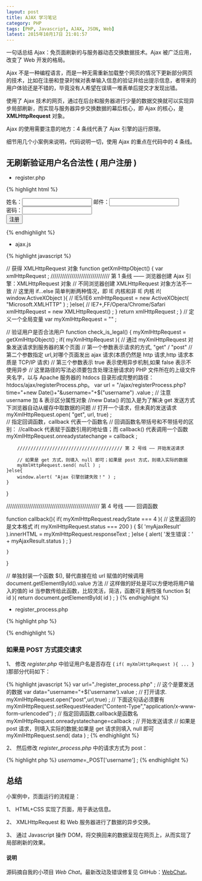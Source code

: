 ```yaml
---
layout: post
title: AJAX 学习笔记
category: PHP
tags: [PHP, Javascript, AJAX, JSON, Web]
latest: 2015年10月17日 21:01:57
---
```


一句话总结 Ajax：免页面刷新的与服务器动态交换数据技术。Ajax 被广泛应用，改变了 Web 开发的格局。

Ajax 不是一种编程语言，而是一种无需重新加载整个网页的情况下更新部分网页的技术，比如在注册和登录时候对表单输入信息的验证并给出提示信息，者带来的用户体验还是不错的，毕竟没有人希望在误填一堆表单后提交才发现出错。

使用了 Ajax 技术的网页，通过在后台和服务器进行少量的数据交换就可以实现异步局部刷新，而实现与服务器异步交换数据的幕后核心，即 Ajax 的核心，是 __XMLHttpRequest__ 对象。

Ajax 的使用需要注意的地方：4 条线代表了 Ajax 引擎的运行原理。

细节用几个小案例来说明，代码说明一切，使用 Ajax 的重点在代码中的 4 条线。

无刷新验证用户名合法性 ( 用户注册 )
-

- register.php

{% highlight html %}
<!DOCTYPE html>
<html lang="zh">
<head>
<meta http-equiv="content-type" content="text/html; charset=utf-8">
<title>用户注册</title></head>

<body>
<!-- 这里不需要填入 action 的响应文件，因为已经交给 Ajax 引擎去完成 -->
<form method="post">
<!-- onkeyup 的作用是检测用户输入的每一个字母并作出相应回应 -->
姓名：<input type="text" name="username"  onkeyup="checkName();"  id="username">
<!-- 1. 手动检测按钮，只有点击该按钮， Ajax 引擎才会工作并将处理结果返回给用户 -->
<!-- <input type="button" onclick="checkName();" value="验证用户名是否可用"> -->
<!-- 2. 隐藏提示框，只将 Ajax 引擎的处理结果返回给用户 -->
<input type="hidden" onclick="checkName();" value="验证用户名是否可用">
邮件：<input type="text" name="email" id="email"><br>
密码：<input type="password" name="pass_word" id="password"><br>
<input type="submit" value="注册"></form>
<p style="color:red" type="text" id="myAjaxResult"></p>
<script src="./js/ajax.js"></script></body></html>
{% endhighlight %}

- ajax.js

{% highlight javascript %}

// 获得 XMLHttpRequest 对象
function getXmlHttpObject() {
	var xmlHttpRequest ;
	/////////////////////////////// 第 1 条线 —— 浏览器创建 Ajax 引擎：XMLHttpRequest 对象
	// 不同浏览器创建 XMLHttpRequest 对象方法不一致
	// 这里用 if...else 简单判断两种情况，即 IE 内核和非 IE 内核
	if( window.ActiveXObject ){
		// IE5/IE6 
		xmlHttpRequest = new ActiveXObject( "Microsoft.XMLHTTP" ) ;
	}else{
		// IE7+,FF/Opera/Chrome/Safari
		xmlHttpRequest = new XMLHttpRequest() ;
	}
	return xmlHttpRequest ;
}
// 定义一个全局变量
var myXmlHttpRequest = "" ;

// 验证用户是否合法用户
function check_is_legal() {
	myXmlHttpRequest = getXmlHttpObject() ;
	if( myXmlHttpRequest ){
		// 通过 myXmlHttpRequest 对象发送请求到服务器的某个页面
		// 第一个参数表示请求的方式, "get"  / "post"
		// 第二个参数指定 url,对哪个页面发出 ajax 请求(本质仍然是 http 请求,http 请求本质是 TCP/IP 请求)
		// 第三个参数表示 true 表示使用异步机制,如果 false 表示不使用异步
		// 这里路径的写法必须要包含处理注册请求的 PHP 文件所在的上级文件夹名字，以与 Apache 服务器的 htdocs 目录形成完整的路径：htdocs/ajax/registerProcess.php。
		var url = "/ajax/registerProcess.php?time="+new Date()+"&username="+$("username") .value ;
		// 注意 username 加 & 表示区分属性对象
		//new Data() 的加入是为了解决 get 发送方式下浏览器自动从缓存中取数据的问题
		// 打开一个请求，但未真的发送请求
		myXmlHttpRequest.open( "get", url, true) ;		
		// 指定回调函数，callback 代表一个函数名
		// 回调函数名带括号和不带括号的区别：
		//callback 代表赋于函数引用的地址值；而 callback() 代表调用一个函数
		myXmlHttpRequest.onreadystatechange = callback ;
		
		/////////////////////////////////////// 第 2 号线 —— 开始发送请求

		// 如果是 get 方式，则填入 null 即可；如果是 post 方式，则填入实际的数据
		myXmlHttpRequest.send( null ) ;
	}else{
		window.alert( "Ajax 引擎创建失败！" ) ;
	}
}


///////////////////////////////////////////////// 第 4 号线 —— 回调函数

function callback(){
	if( myXmlHttpRequest.readyState === 4 ){
		// 这里返回的是文本格式
		if( myXmlHttpRequest.status === 200 ) {
			$( 'myAjaxResult' ).innerHTML =  myXmlHttpRequest.responseText ;
		}else {
			alert( '发生错误：' + myAjaxResult.status ) ;
		}
		
	}
}

// 单独封装一个函数 $(), 替代直接在给 url 赋值的时候调用 document.getElementById().value 方法 
// 这样做的好处是可以方便地将用户输入的值的 id 当参数传给此函数，比较灵活，简洁，函数可复用性强 
function $( id ){
	return document.getElementById( id ) ;
}
{% endhighlight %}


- register_process.php

{% highlight php %}
<?php

	// 告诉浏览器返回的数据格式
	header("Content-Type: text/plain;charset=utf-8");

	// 告诉浏览器不要缓存数据
	header("Cache-Control: no-cache") ;

	// 接受数据 ( 以 url 参数为准 )
	$username = $_GET[ 'username' ] ;

	////////////////////////////// 第 3 号线 —— 送回处理结果 ( 可用三种格式文件作为载体 )

	// 这里的显示数据将返回给请求的页面，即在浏览器上被用户看见

	// 简单检测某个用户名是否存在
	// 实际应用中，基本上都会与数据库相连，以达到真正的从数据库中检验用户名是否存在的目的

	if( $username === null ){
		echo "用户名不能为空/空格!" ;
	}elseif( $username === "lcj" ){
		echo "用户名 $username 已经被注册!" ;		
	}else{
		echo "用户名 $username 可以使用!" ;
	}

?>
{% endhighlight %}

### 如果是 POST 方式提交请求

1、 修改 _register.php_ 中验证用户名是否存在 ( `if( myXmlHttpRequest ){ ... }` )那部分代码如下：

{% highlight javascript %}
var url="./register_process.php" ;
// 这个是要发送的数据
var data="username="+$('username').value ;
// 打开请求.
myXmlHttpRequest.open("post",url,true) ;
// 下面这句话必须要有
myXmlHttpRequest.setRequestHeader("Content-Type","application/x-www-form-urlencoded") ;
// 指定回调函数.callback是函数名
myXmlHttpRequest.onreadystatechange=callback ;
// 开始发送请求
// 如果是 post 请求，则填入实际的数据;如果是 get 请求则填入 null 即可
myXmlHttpRequest.send( data ) ;
{% endhighlight %}

2、 然后修改 _register_process.php_ 中的请求方式为 post：

{% highlight php %}
$username=$_POST['username'] ;
{% endhighlight %}

总结
-

小案例中，页面运行的流程是：

1、 HTML+CSS 实现了页面，用于表达信息。

2、 XMLHttpRequest 和 Web 服务器进行了数据的异步交换。

3、 通过 Javascript 操作 DOM，将交换回来的数据呈现在网页上，从而实现了局部刷新的效果。

#### 说明

源码摘自我的小项目 _Web Chat_。最新改动及错误修复见 GitHub：[WebChat](https://github.com/lamChuanJiang/LBD/tree/master/WebChat)。
